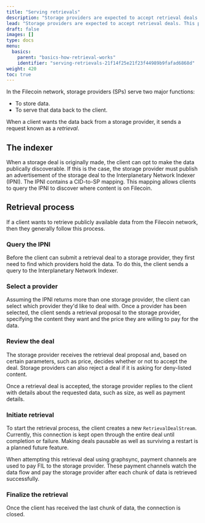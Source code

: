 ```yaml
---
title: "Serving retrievals"
description: "Storage providers are expected to accept retrieval deals. This page explains what the retrieval process looks like from a storage providers perspective."
lead: "Storage providers are expected to accept retrieval deals. This page explains what the retrieval process looks like from a storage providers perspective."
draft: false
images: []
type: docs
menu:
  basics:
    parent: "basics-how-retrieval-works"
    identifier: "serving-retrievals-21f14f25e21f23f44989b9fafad6868d"
weight: 420
toc: true
---
```


In the Filecoin network, storage providers (SPs) serve two major functions:

- To store data.
- To serve that data back to the client.

When a client wants the data back from a storage provider, it sends a request known as a _retrieval_.

## The indexer

When a storage deal is originally made, the client can opt to make the data publically discoverable. If this is the case, the storage provider must publish an advertisement of the storage deal to the Interplanetary Network Indexer (IPNI). The IPNI contains a CID-to-SP mapping. This mapping allows clients to query the IPNI to discover where content is on Filecoin.

## Retrieval process

If a client wants to retrieve publicly available data from the Filecoin network, then they generally follow this process.

### Query the IPNI

Before the client can submit a retrieval deal to a storage provider, they first need to find which providers hold the data. To do this, the client sends a query to the Interplanetary Network Indexer.

### Select a provider

Assuming the IPNI returns more than one storage provider, the client can select which provider they'd like to deal with. Once a provider has been selected, the client sends a retrieval proposal to the storage provider, specifying the content they want and the price they are willing to pay for the data.

### Review the deal

The storage provider receives the retrieval deal proposal and, based on certain parameters, such as price, decides whether or not to accept the deal. Storage providers can also reject a deal if it is asking for deny-listed content.

Once a retrieval deal is accepted, the storage provider replies to the client with details about the requested data, such as size, as well as payment details.

### Initiate retrieval

To start the retrieval process, the client creates a new `RetrievalDealStream`. Currently, this connection is kept open through the entire deal until completion or failure. Making deals pausable as well as surviving a restart is a planned future feature.

When attempting this retrieval deal using graphsync, payment channels are used to pay FIL to the storage provider. These payment channels watch the data flow and pay the storage provider after each chunk of data is retrieved successfully.

### Finalize the retrieval

Once the client has received the last chunk of data, the connection is closed.
